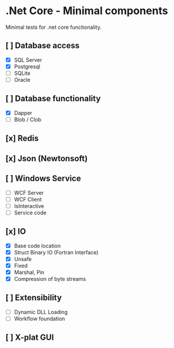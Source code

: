 # .Net Core - Minimal components
Minimal tests for .net core functionality. 

##  [ ]  Database access
- [x] SQL Server
- [x]  Postgresql
- [ ] SQLite
- [ ] Oracle

##  [ ] Database functionality
- [x] Dapper
- [ ] Blob / Clob

## [x] Redis

## [x] Json (Newtonsoft)

## [ ] Windows Service
- [ ] WCF Server
- [ ] WCF Client
- [ ] IsInteractive
- [ ] Service code 

## [x] IO
- [x] Base code location
- [x] Struct Binary IO (Fortran Interface)
- [x] Unsafe
- [x] Fixed
- [x] Marshal, Pin
- [x] Compression of byte streams

## [ ] Extensibility
- [ ] Dynamic DLL Loading
- [ ] Workflow foundation

## [ ] X-plat GUI
